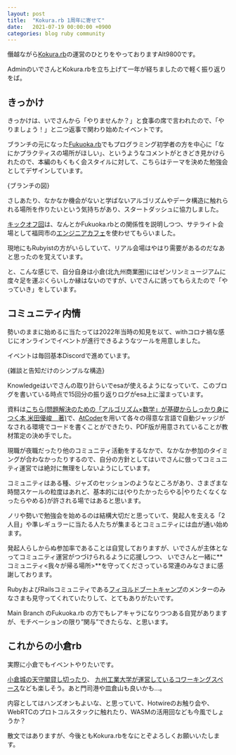 ```yaml
---
layout: post
title:  "Kokura.rb 1周年に寄せて"
date:   2021-07-19 00:00:00 +0900
categories: blog ruby community
---
```

僭越ながら[Kokura.rb](https://kokurarb.connpass.com/)の運営のひとりをやっておりますAlt9800です。

AdminのいでさんとKokura.rbを立ち上げて一年が経ちましたので軽く振り返りをば。

## きっかけ

きっかけは、いでさんから「やりませんか？」と食事の席で言われたので、「やりましょう！」と二つ返事で関わり始めたイベントです。

ブランチの元になった[Fukuoka.rb](https://fukuokarb.connpass.com/)でもプログラミング初学者の方を中心に「なにかプラクティスの場所がほしい」、というようなコメントがときどき見かけられたので、本編のもくもく会スタイルに対して、こちらはテーマを決めた勉強会としてデザインしています。

{ブランチの図}

さしあたり、なかなか機会がないと学ばないアルゴリズムやデータ構造に触れられる場所を作りたいという気持ちがあり、スタートダッシュに協力しました。

[キックオフ回](https://kokurarb.connpass.com/event/229360/)は、なんとかFukuoka.rbとの関係性を説明しつつ、サテライト会場として福岡市の[エンジニアカフェ](https://engineercafe.jp/)を使わせてもらいました。

現地にもRubyistの方がいらしていて、リアル会場はやはり需要があるのだなあと思ったのを覚えています。


と、こんな感じで、自分自身は小倉(北九州商業圏)にはゼンリンミュージアムに度々足を運ぶくらいしか縁はないのですが、いでさんに誘ってもらえたので「やっていき」をしています。

## コミュニティ内情

勢いのままに始めるに当たっては2022年当時の知見を以て、withコロナ禍な感じにオンラインでイベントが進行できるようなツールを用意しました。

イベントは毎回基本Discordで進めています。

{雑談と告知だけのシンプルな構造}

Knowledgeはいでさんの取り計らいでesaが使えるようになっていて、このブログを書いている時点で15回分の振り返りログがesa上に溜まっています。

資料は[こちら(問題解決のための「アルゴリズム×数学」が基礎からしっかり身につく本 米田優峻　著)](https://gihyo.jp/book/2022/978-4-297-12521-9)で、[AtCoder](https://atcoder.jp/contests/math-and-algorithm)を用いて各々の得意な言語で自動ジャッジがなされる環境でコードを書くことができたり、PDF版が用意されていることが教材策定の決め手でした。

現職が夜職だったり他のコミュニティ活動をするなかで、なかなか参加のタイミングが合わなかったりするので、自分の方針としてはいでさんに倣ってコミュニティ運営では絶対に無理をしないようにしています。

コミュニティはある種、ジャズのセッションのようなところがあり、さまざまな時間スケールの粒度はあれど、基本的には{やりたかったらやる|やりたくなくなったらやめる}が許される場ではあると思います。

ノリや勢いで勉強会を始めるのは結構大切だと思っていて、発起人を支える「2人目」や準レギュラーに当たる人たちが集まるとコミュニティには血が通い始めます。

発起人らしからぬ参加率であることは自覚しておりますが、いでさんが主体となってコミュニティ運営がつづけられるように応援しつつ、
いでさんと一緒に**コミュニティ<我々が帰る場所>**を守ってくださっている常連のみなさまに感謝しております。

RubyおよびRailsコミュニティである[フィヨルドブートキャンプ](https://bootcamp.fjord.jp/)のメンターのみなさまも見守ってくれていたりして、とてもありがたいです。

Main Branch のFukuoka.rb の方でもレアキャラになりつつある自覚がありますが、モチベーションの限り”関与”できたらな、と思います。

## これからの小倉rb

実際に小倉でもイベントやりたいです。

[小倉城の天守閣貸し切ったり](https://unique-venue.com/)、 [九州工業大学が運営しているコワーキングスペース](https://www.gymlabo.kyutech.jp/)なども楽しそう。あと門司港や皿倉山も良いかも…。

内容としてはハンズオンもよいな、と思っていて、Hotwireのお触り会や、WebRTCのプロトコルスタックに触れたり、WASMの活用回なども今風でしょうか？

散文ではありますが、今後ともKokura.rbをなにとぞよろしくお願いいたします。